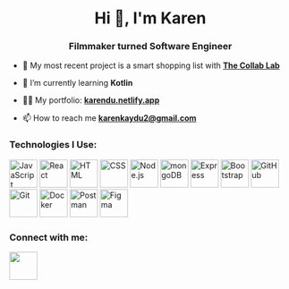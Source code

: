 <h1 align="center">Hi 👋, I'm Karen</h1>
<h3 align="center">Filmmaker turned Software Engineer</h3>

- 🔭 My most recent project is a smart shopping list with **[The Collab Lab](https://the-collab-lab.codes)**

- 🌱 I’m currently learning **Kotlin**

- 👨‍💻 My portfolio: **[karendu.netlify.app](https://karendu.netlify.app)**

- 📫 How to reach me **karenkaydu2@gmail.com**

<h3 align="left">Technologies I Use:</h3>

<div >
	<picture>
		<img width="50" src="https://user-images.githubusercontent.com/25181517/117447155-6a868a00-af3d-11eb-9cfe-245df15c9f3f.png" alt="JavaScript" title="JavaScript"/>
	</picture>
	<picture>
		<img width="50" src="https://user-images.githubusercontent.com/25181517/183897015-94a058a6-b86e-4e42-a37f-bf92061753e5.png" alt="React" title="React"/>
	</picture>
	<picture>
		<img width="50" src="https://camo.githubusercontent.com/93e4e94382fb2211baf595fd981ec363e1400d1ad208321396344b2eb998b51f/68747470733a2f2f6564656e742e6769746875622e696f2f537570657254696e7949636f6e732f696d616765732f7376672f68746d6c352e737667" alt="HTML" title="HTML"/>
	</picture>
	<picture>
		<img width="50" src="https://camo.githubusercontent.com/10e5da35078001d86532bb75efeecf75aaca2765af099b3a2592a22fd12cb2e0/68747470733a2f2f6564656e742e6769746875622e696f2f537570657254696e7949636f6e732f696d616765732f7376672f637373332e737667" alt="CSS" title="CSS"/>	
	</picture>
	<picture>
		<img width="50" src="https://camo.githubusercontent.com/83a5ba03f32402178e1faa16675307f1697b91a44f6408d0c73806c68e9c7154/68747470733a2f2f6564656e742e6769746875622e696f2f537570657254696e7949636f6e732f696d616765732f7376672f6e6f64656a732e737667" alt="Node.js" title="Node.js"/>
 	</picture>
	<picture>
		<img width="50" src="https://camo.githubusercontent.com/f878cb7f5415d3e19a0ddb5a5f9cb4d4f5a045addc9dd8f516488093b5a403d9/68747470733a2f2f6564656e742e6769746875622e696f2f537570657254696e7949636f6e732f696d616765732f7376672f6d6f6e676f64622e737667" alt="mongoDB" title="mongoDB"/>	
	</picture>
	<picture>
		<img width="50" src="https://user-images.githubusercontent.com/25181517/183859966-a3462d8d-1bc7-4880-b353-e2cbed900ed6.png" alt="Express" title="Express"/>
 	</picture>
	<picture>	
		<img width="50" src="https://user-images.githubusercontent.com/25181517/183898054-b3d693d4-dafb-4808-a509-bab54cf5de34.png" alt="Bootstrap" title="Bootstrap"/>
	</picture>
	<picture>	
		<img width="50" src="https://camo.githubusercontent.com/6859b81bad9211632c09ba0ba5aff3ce23d87f38bd199a05cfdd67b70d8ef58e/68747470733a2f2f6564656e742e6769746875622e696f2f537570657254696e7949636f6e732f696d616765732f7376672f6769746875622e737667" alt="GitHub" title="GitHub"/>
	</picture>
	<picture>	
		<img width="50" src="https://user-images.githubusercontent.com/25181517/192108372-f71d70ac-7ae6-4c0d-8395-51d8870c2ef0.png" alt="Git" title="Git"/>
	</picture>
	<picture>	
		<img width="50" src="https://user-images.githubusercontent.com/25181517/117207330-263ba280-adf4-11eb-9b97-0ac5b40bc3be.png" alt="Docker" title="Docker"/>
	</picture>
	<picture>	
		<img width="50" src="https://user-images.githubusercontent.com/25181517/192109061-e138ca71-337c-4019-8d42-4792fdaa7128.png" alt="Postman" title="Postman"/>
	</picture>
	<picture>	
		<img width="50" src="https://user-images.githubusercontent.com/25181517/189715289-df3ee512-6eca-463f-a0f4-c10d94a06b2f.png" alt="Figma" title="Figma"/>
	</picture>
</div>

<h3 align="left">Connect with me:</h3>
<div>
  <a href="https://www.linkedin.com/in/karenkdu/" target="_blank" rel="noopener noreferrer" alt="LinkedIn" title="LinkedIn">
    <img width="50" src="https://camo.githubusercontent.com/6eeeae9698286e45eda5d2973026a896fd42fa7f4271bf31aa74e9557e82181a/68747470733a2f2f6564656e742e6769746875622e696f2f537570657254696e7949636f6e732f696d616765732f7376672f6c696e6b6564696e2e737667"/>  
  </a>
</div>
